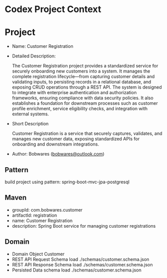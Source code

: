# Codex Project Context

# Project 

- Name: Customer Registration
- Detailed Description:

  The Customer Registration project provides a standardized service for securely onboarding new customers into a system. It manages the complete registration lifecycle—from capturing customer details and validating inputs, to persisting records in a relational database, and exposing CRUD operations through a REST API. The system is designed to integrate with enterprise authentication and authorization frameworks, ensuring compliance with data security policies. It also establishes a foundation for downstream processes such as customer profile enrichment, service eligibility checks, and integration with external systems.

- Short Description

    Customer Registration is a service that securely captures, validates, and manages new customer data, exposing standardized APIs for onboarding and downstream integrations.


- Author: Bobwares ([bobwares@outlook.com](mailto:bobwares@outlook.com)) 

## Pattern

build project using pattern: spring-boot-mvc-jpa-postgresql

 
## Maven 

- groupId: com.bobwares.customer
- artifactId: registration
- name: Customer Registration
- description: Spring Boot service for managing customer registrations

## Domain
- Domain Object
  Customer
- REST API Request Schema
  load ./schemas/customer.schema.json
- REST API Response Schema
  load ./schemas/customer.schema.json
- Persisted Data schema
    load ./schemas/customer.schema.json